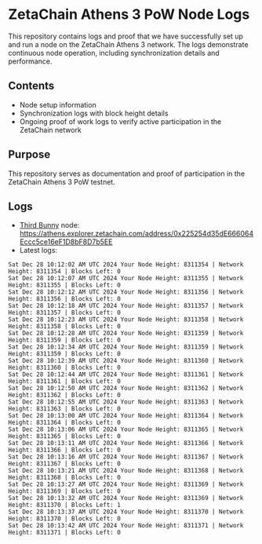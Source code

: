 # ZetaChain Athens 3 PoW Node Logs
This repository contains logs and proof that we have successfully set up and run a node on the ZetaChain Athens 3 network. The logs demonstrate continuous node operation, including synchronization details and performance.

## Contents
- Node setup information
- Synchronization logs with block height details
- Ongoing proof of work logs to verify active participation in the ZetaChain network

## Purpose
This repository serves as documentation and proof of participation in the ZetaChain Athens 3 PoW testnet.

## Logs

- [Third Bunny](https://thirdbunny.xyz/) node: https://athens.explorer.zetachain.com/address/0x225254d35dE666064Eccc5ce16eF1D8bF8D7b5EE
- Latest logs:
```
Sat Dec 28 10:12:02 AM UTC 2024 Your Node Height: 8311354 | Network Height: 8311354 | Blocks Left: 0
Sat Dec 28 10:12:07 AM UTC 2024 Your Node Height: 8311355 | Network Height: 8311355 | Blocks Left: 0
Sat Dec 28 10:12:12 AM UTC 2024 Your Node Height: 8311356 | Network Height: 8311356 | Blocks Left: 0
Sat Dec 28 10:12:18 AM UTC 2024 Your Node Height: 8311357 | Network Height: 8311357 | Blocks Left: 0
Sat Dec 28 10:12:23 AM UTC 2024 Your Node Height: 8311358 | Network Height: 8311358 | Blocks Left: 0
Sat Dec 28 10:12:28 AM UTC 2024 Your Node Height: 8311359 | Network Height: 8311359 | Blocks Left: 0
Sat Dec 28 10:12:34 AM UTC 2024 Your Node Height: 8311359 | Network Height: 8311359 | Blocks Left: 0
Sat Dec 28 10:12:39 AM UTC 2024 Your Node Height: 8311360 | Network Height: 8311360 | Blocks Left: 0
Sat Dec 28 10:12:44 AM UTC 2024 Your Node Height: 8311361 | Network Height: 8311361 | Blocks Left: 0
Sat Dec 28 10:12:50 AM UTC 2024 Your Node Height: 8311362 | Network Height: 8311362 | Blocks Left: 0
Sat Dec 28 10:12:55 AM UTC 2024 Your Node Height: 8311363 | Network Height: 8311363 | Blocks Left: 0
Sat Dec 28 10:13:00 AM UTC 2024 Your Node Height: 8311364 | Network Height: 8311364 | Blocks Left: 0
Sat Dec 28 10:13:06 AM UTC 2024 Your Node Height: 8311365 | Network Height: 8311365 | Blocks Left: 0
Sat Dec 28 10:13:11 AM UTC 2024 Your Node Height: 8311366 | Network Height: 8311366 | Blocks Left: 0
Sat Dec 28 10:13:16 AM UTC 2024 Your Node Height: 8311367 | Network Height: 8311367 | Blocks Left: 0
Sat Dec 28 10:13:21 AM UTC 2024 Your Node Height: 8311368 | Network Height: 8311368 | Blocks Left: 0
Sat Dec 28 10:13:27 AM UTC 2024 Your Node Height: 8311369 | Network Height: 8311369 | Blocks Left: 0
Sat Dec 28 10:13:32 AM UTC 2024 Your Node Height: 8311369 | Network Height: 8311370 | Blocks Left: 1
Sat Dec 28 10:13:37 AM UTC 2024 Your Node Height: 8311370 | Network Height: 8311370 | Blocks Left: 0
Sat Dec 28 10:13:42 AM UTC 2024 Your Node Height: 8311371 | Network Height: 8311371 | Blocks Left: 0
```

